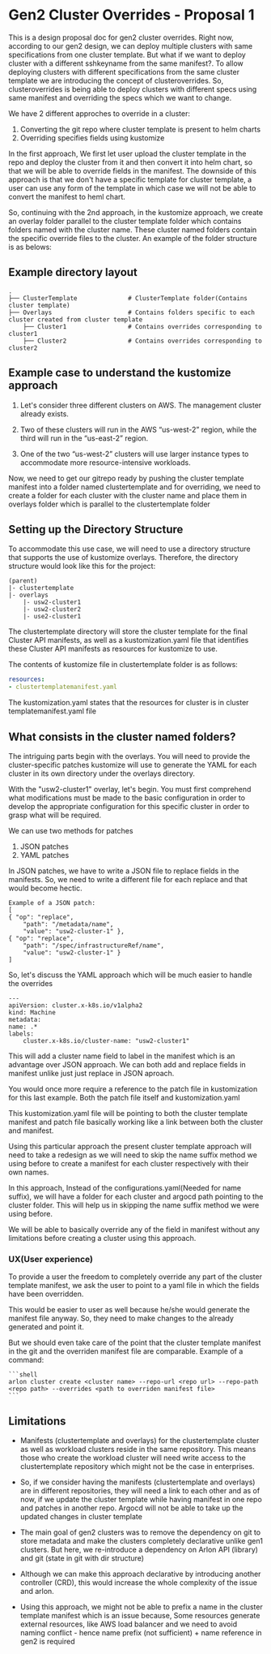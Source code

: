 # Gen2 Cluster Overrides - Proposal 1

This is a design proposal doc for gen2 cluster overrides. Right now, according to our gen2 design, we can deploy multiple clusters with same specifications from one cluster template. But what if we want to deploy cluster with a different sshkeyname from the same manifest?. To allow deploying clusters with different specifications from the same cluster template we are introducing the concept of clusteroverrides. So, clusteroverrides is being able to deploy clusters with different specs using same manifest and overriding the specs which we want to change.

We have 2 different approches to override in a cluster:

1. Converting the git repo where cluster template is present to helm charts
2. Overriding specifies fields using kustomize

In the first approach, We first let user upload the cluster template in the repo and deploy the cluster from it and then convert it into helm chart, so that we will be able to override fields in the manifest. The downside of this approach is that we don't have a specific template for cluster template, a user can use any form of the template in which case we will not be able to convert the manifest to heml chart.

So, continuing with the 2nd approach, in the kustomize approach, we create an overlay folder parallel to the cluster template folder which contains folders named with the cluster name. These cluster named folders contain the specific override files to the cluster. An example of the folder structure is as belows:

## Example directory layout

    .
    ├── ClusterTemplate              # ClusterTemplate folder(Contains cluster template)
    ├── Overlays                     # Contains folders specific to each cluster created from cluster template
        ├── Cluster1                 # Contains overrides corresponding to cluster1 
        ├── Cluster2                 # Contains overrides corresponding to cluster2

## Example case to understand the kustomize approach

1. Let's consider three different clusters on AWS. The management cluster already exists.

2. Two of these clusters will run in the AWS “us-west-2” region, while the third will run in the “us-east-2” region.

3. One of the two “us-west-2” clusters will use larger instance types to accommodate more resource-intensive workloads.

Now, we need to get our gitrepo ready by pushing the cluster template manifest into a folder named clustertemplate and for overriding, we need to create a folder for each cluster with the cluster name and place them in overlays folder which is parallel to the clustertemplate folder

## Setting up the Directory Structure

To accommodate this use case, we will need to use a directory structure that supports the use of kustomize overlays. Therefore, the directory structure would look like this for the project:

    (parent)
    |- clustertemplate
    |- overlays
        |- usw2-cluster1
        |- usw2-cluster2
        |- use2-cluster1

The clustertemplate directory will store the cluster template for the final Cluster API manifests, as well as a kustomization.yaml file that identifies these Cluster API manifests as resources for kustomize to use.

The contents of kustomize file in clustertemplate folder is as follows:

```yaml
resources:
- clustertemplatemanifest.yaml
```

The kustomization.yaml states that the resources for cluster is in cluster templatemanifest.yaml file

## What consists in the cluster named folders?

The intriguing parts begin with the overlays. You will need to provide the cluster-specific patches kustomize will use to generate the YAML for each cluster in its own directory under the overlays directory.

With the "usw2-cluster1" overlay, let's begin. You must first comprehend what modifications must be made to the basic configuration in order to develop the appropriate configuration for this specific cluster in order to grasp what will be required.

We can use two methods for patches

1. JSON patches
2. YAML patches

In JSON patches, we have to write a JSON file to replace fields in the manifests. So, we need to write a different file for each replace and that would become hectic.

    Example of a JSON patch:
    [
    { "op": "replace",
        "path": "/metadata/name",
        "value": "usw2-cluster-1" },
    { "op": "replace",
        "path": "/spec/infrastructureRef/name",
        "value": "usw2-cluster-1" }
    ]

So, let's discuss the YAML approach which will be much easier to handle the overrides

    ---
    apiVersion: cluster.x-k8s.io/v1alpha2
    kind: Machine
    metadata:
    name: .*
    labels:
        cluster.x-k8s.io/cluster-name: "usw2-cluster1"

This will add a cluster name field to label in the manifest which is an advantage over JSON approach. We can both add and replace fields in manifest unlike just just replace in JSON aproach.

You would once more require a reference to the patch file in kustomization for this last example. Both the patch file itself and kustomization.yaml


This kustomization.yaml file will be pointing to both the cluster template manifest and patch file basically working like a link between both the cluster and manifest. 

Using this particular approach the present cluster template approach will need to take a redesign as we will need to skip the name suffix method we using before to create a manifest for each cluster respectively with their own names.

In this approach, Instead of the configurations.yaml(Needed for name suffix), we will have a folder for each cluster and argocd path pointing to the cluster folder. This will help us in skipping the name suffix method we were using before.

We will be able to basically override any of the field in manifest without any limitations before creating a cluster using this approach.

### UX(User experience)

To provide a user the freedom to completely override any part of the cluster template manifest, we ask the user to point to a yaml file in which the fields have been overridden. 

This would be easier to user as well because he/she would generate the manifest file anyway. So, they need to make changes to the already generated and point it.

But we should even take care of the point that the cluster template manifest in the git and the overriden manifest file are comparable. Example of a command:

    ```shell
    arlon cluster create <cluster name> --repo-url <repo url> --repo-path <repo path> --overrides <path to overriden manifest file>
    ```

## Limitations

- Manifests (clustertemplate and overlays) for the clustertemplate cluster as well as workload clusters reside in the same repository. This means those who create the workload cluster will need write access to the clustertemplate repository which might not be the case in enterprises.
- So, if we consider having the manifests (clustertemplate and overlays) are in different repositories, they will need a link to each other and as of now, if we update the cluster template while having manifest in one repo and patches in another repo. Argocd will not be able to take up the updated changes in cluster template
  
- The main goal of gen2 clusters was to remove the dependency on git to store metadata and make the clusters completely declarative unlike gen1 clusters. But here, we re-introduce a dependency on Arlon API (library) and git (state in git with dir structure)
- Although we can make this approach declarative by introducing another controller (CRD), this would increase the whole complexity of the issue and arlon.
  
- Using this approach, we might not be able to prefix a name in the cluster template manifest which is an issue because, Some resources generate external resources, like AWS load balancer and we need to avoid naming conflict - hence name prefix (not sufficient) + name reference in gen2 is required

